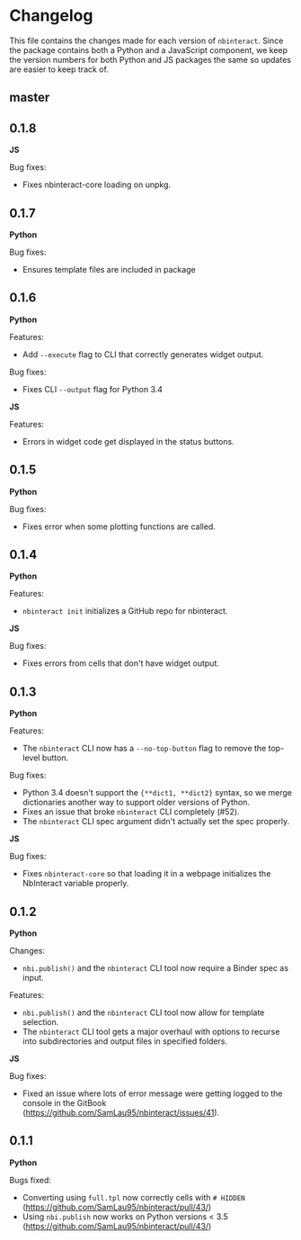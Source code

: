# Changelog

This file contains the changes made for each version of `nbinteract`. Since
the package contains both a Python and a JavaScript component, we keep the
version numbers for both Python and JS packages the same so updates are easier
to keep track of.

## master

## 0.1.8

**JS**

Bug fixes:

- Fixes nbinteract-core loading on unpkg.

## 0.1.7

**Python**

Bug fixes:

- Ensures template files are included in package

## 0.1.6

**Python**

Features:

- Add `--execute` flag to CLI that correctly generates widget output.

Bug fixes:

- Fixes CLI `--output` flag for Python 3.4

**JS**

Features:

- Errors in widget code get displayed in the status buttons.

## 0.1.5

**Python**

Bug fixes:

- Fixes error when some plotting functions are called.

## 0.1.4

**Python**

Features:

- `nbinteract init` initializes a GitHub repo for nbinteract.

**JS**

Bug fixes:

- Fixes errors from cells that don't have widget output.

## 0.1.3

**Python**

Features:

- The `nbinteract` CLI now has a `--no-top-button` flag to remove the top-level
  button.

Bug fixes:

- Python 3.4 doesn't support the `{**dict1, **dict2}` syntax, so we merge
  dictionaries another way to support older versions of Python.
- Fixes an issue that broke `nbinteract` CLI completely (#52).
- The `nbinteract` CLI spec argument didn't actually set the spec properly.

**JS**

Bug fixes:

- Fixes `nbinteract-core` so that loading it in a webpage initializes the
  NbInteract variable properly.

## 0.1.2

**Python**

Changes:

- `nbi.publish()` and the `nbinteract` CLI tool now require a Binder spec as
  input.

Features:

- `nbi.publish()` and the `nbinteract` CLI tool now allow for template
  selection.
- The `nbinteract` CLI tool gets a major overhaul with options to recurse into
  subdirectories and output files in specified folders.

**JS**

Bug fixes:

- Fixed an issue where lots of error message were getting logged to the console
  in the GitBook (https://github.com/SamLau95/nbinteract/issues/41).

## 0.1.1

**Python**

Bugs fixed:

- Converting using `full.tpl` now correctly cells with `# HIDDEN`
  (https://github.com/SamLau95/nbinteract/pull/43/)
- Using `nbi.publish` now works on Python versions < 3.5
  (https://github.com/SamLau95/nbinteract/pull/43/)
